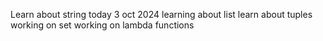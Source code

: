 Learn about string today 3 oct 2024
learning about list 
learn about tuples
working on set
working on lambda functions

